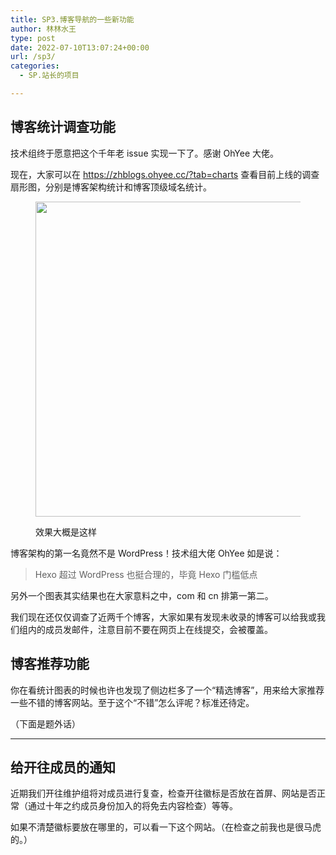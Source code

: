 ```yaml
---
title: SP3.博客导航的一些新功能
author: 林林水王
type: post
date: 2022-07-10T13:07:24+00:00
url: /sp3/
categories:
  - SP.站长的项目

---
```

## 博客统计调查功能

技术组终于愿意把这个千年老 issue 实现一下了。感谢 OhYee 大佬。

现在，大家可以在 <a rel="noreferrer noopener" href="https://zhblogs.ohyee.cc/?tab=charts" data-type="URL" data-id="https://zhblogs.ohyee.cc/?tab=charts" target="_blank">https://zhblogs.ohyee.cc/?tab=charts</a> 查看目前上线的调查扇形图，分别是博客架构统计和博客顶级域名统计。<figure class="wp-block-image size-large">

<img loading="lazy" width="1024" height="504" src="https://www.linlinzzo.top/wp-content/uploads/2022/07/1-1-1024x504.png" alt="" class="wp-image-84" srcset="https://www.linlinzzo.top/wp-content/uploads/2022/07/1-1-1024x504.png 1024w, https://www.linlinzzo.top/wp-content/uploads/2022/07/1-1-300x148.png 300w, https://www.linlinzzo.top/wp-content/uploads/2022/07/1-1-768x378.png 768w, https://www.linlinzzo.top/wp-content/uploads/2022/07/1-1-1200x591.png 1200w, https://www.linlinzzo.top/wp-content/uploads/2022/07/1-1.png 1409w" sizes="(max-width: 1024px) 100vw, 1024px" /> <figcaption>效果大概是这样</figcaption></figure> 

博客架构的第一名竟然不是 WordPress！技术组大佬 OhYee 如是说：

<blockquote class="wp-block-quote">
  <p>
    Hexo 超过 WordPress 也挺合理的，毕竟 Hexo 门槛低点
  </p>
</blockquote>

另外一个图表其实结果也在大家意料之中，com 和 cn 排第一第二。

我们现在还仅仅调查了近两千个博客，大家如果有发现未收录的博客可以给我或我们组内的成员发邮件，注意目前不要在网页上在线提交，会被覆盖。

## 博客推荐功能

你在看统计图表的时候也许也发现了侧边栏多了一个“精选博客”，用来给大家推荐一些不错的博客网站。至于这个“不错”怎么评呢？标准还待定。

（下面是题外话）

<hr class="wp-block-separator has-alpha-channel-opacity" />

## 给开往成员的通知

近期我们开往维护组将对成员进行复查，检查开往徽标是否放在首屏、网站是否正常（通过十年之约成员身份加入的将免去内容检查）等等。

如果不清楚徽标要放在哪里的，可以看一下这个网站。（在检查之前我也是很马虎的。）